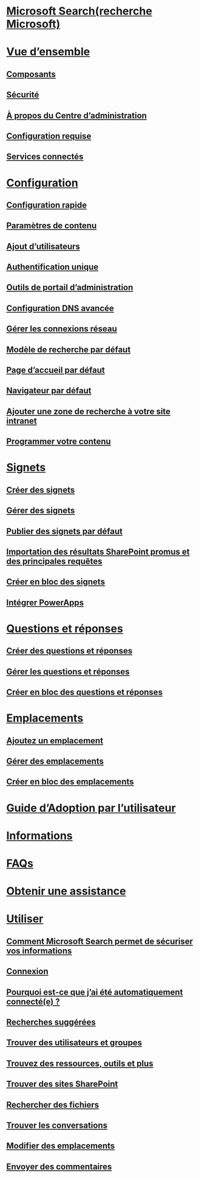 # [Microsoft Search(recherche Microsoft)](index.md)
# [Vue d’ensemble](why-microsoft-search.md)
## [Composants](features.md)
## [Sécurité](security.md)
## [À propos du Centre d’administration](about-the-admin-portal.md)
## [Configuration requise](requirements.md)
## [Services connectés](connected-services.md)
# [Configuration](set-up-microsoft-search.md)
## [Configuration rapide](quick-set-up.md)
## [Paramètres de contenu](content-settings.md)
## [Ajout d’utilisateurs](add-users.md)
## [Authentification unique](test-single-sign-on.md)
## [Outils de portail d’administration](admin-portal-tools.md)
## [Configuration DNS avancée](advanced-dns-configuration.md)
## [Gérer les connexions réseau](manage-network-connections.md)
## [Modèle de recherche par défaut](set-default-search-engine.md)
## [Page d’accueil par défaut](set-default-homepage.md)
## [Navigateur par défaut](set-default-browser.md)
## [Ajouter une zone de recherche à votre site intranet](add-a-search-box-to-your-intranet-site.md)
## [Programmer votre contenu](plan-your-content.md)
# [Signets](create-and-manage-bookmarks.md)
## [Créer des signets](create-bookmarks.md)
## [Gérer des signets](manage-bookmarks.md)
## [Publier des signets par défaut](publish-default-bookmarks.md)
## [Importation des résultats SharePoint promus et des principales requêtes](import-sharepoint-promoted-results-and-top-queries.md)
## [Créer en bloc des signets](bulk-create-bookmarks.md)
## [Intégrer PowerApps](integrate-powerapps.md)
# [Questions et réponses](create-and-manage-qas.md)
## [Créer des questions et réponses](create-qas.md)
## [Gérer les questions et réponses](manage-qas.md)
## [Créer en bloc des questions et réponses](bulk-create-qas.md)
# [Emplacements](locations.md)
## [Ajoutez un emplacement](add-a-location.md)
## [Gérer des emplacements](manage-locations.md)
## [Créer en bloc des emplacements](bulk-create-locations.md)
# [ Guide d’Adoption par l’utilisateur](user-adoption-guide.md)
# [Informations](get-insights.md)
# [FAQs](faqs.md)
# [Obtenir une assistance](get-support.md)
# [Utiliser](use/about-microsoft-search.md)
## [Comment Microsoft Search permet de sécuriser vos informations](use/how-microsoft-search-keeps-your-info-secure.md)
## [Connexion](use/sign-in.md)
## [Pourquoi est-ce que j’ai été automatiquement connecté(e) ?](use/why-am-i-automatically-signed-in.md)
## [Recherches suggérées](use/suggested-searches.md)
## [Trouver des utilisateurs et groupes](use/find-people-and-groups.md)
## [Trouvez des ressources, outils et plus](use/find-resources-tools-and-more.md)
## [Trouver des sites SharePoint](use/find-sharepoint-sites.md)
## [Rechercher des fichiers](use/find-files.md)
## [Trouver les conversations](use/find-conversations.md)
## [Modifier des emplacements](use/find-locations.md)
## [Envoyer des commentaires](use/send-feedback.md)